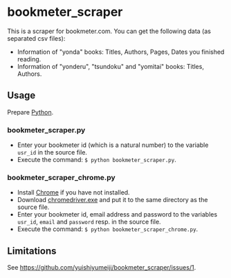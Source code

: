 # bookmeter_scraper
This is a scraper for bookmeter.com. You can get the following data (as separated csv files):
+ Information of "yonda" books: Titles, Authors, Pages, Dates you finished reading.
+ Information of "yonderu", "tsundoku" and "yomitai" books: Titles, Authors.
## Usage
Prepare [Python](https://www.python.org/).
### bookmeter_scraper.py
+ Enter your bookmeter id (which is a natural number) to the variable `usr_id` in the source file.
+ Execute the command: `$ python bookmeter_scraper.py`.
### bookmeter_scraper_chrome.py
+ Install [Chrome](https://www.google.com/intl/ja/chrome/) if you have not installed.
+ Download [chromedriver.exe](http://chromedriver.chromium.org/downloads) and put it to the same directory as the source file.
+ Enter your bookmeter id, email address and password to the variables `usr_id`, `email` and `password` resp. in the source file.
+ Execute the command: `$ python bookmeter_scraper_chrome.py`.
## Limitations
See https://github.com/yuishiyumeiji/bookmeter_scraper/issues/1.
